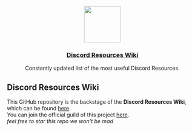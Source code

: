 <!-- markdownlint-disable MD041 MD033 -->
<p align="center">
  <a href="https://discordresources.com/">
    <img src="https://raw.githubusercontent.com/Discord-Resources-Wiki/Discord-Resources-Wiki/main/static/img/logo-small.png" height="96">
    <h3 align="center">Discord Resources Wiki</h3>
  </a>
</p>

<p align="center">
  Constantly updated list of the most useful Discord Resources.
</p>

## Discord Resources Wiki

This GitHub repository is the backstage of the **Discord Resources Wiki**, which can be found [here](https://discordresources.com/). <br/>
You can join the official guild of this project [here](https://discordresources.com/discord). <br/>
*feel free to star this repo we won't be mad*
